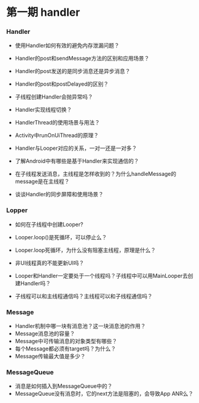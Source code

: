 # **第一期 handler**

### Handler

- 使用Handler如何有效的避免内存泄漏问题？

- Handler的post和sendMessage方法的区别和应用场景？
- Handler的post发送的是同步消息还是异步消息？
- Handler的post和postDelayed的区别？
- 子线程创建Handler会抛异常吗？
- Handler实现线程切换？
- HandlerThread的使用场景与用法？
- Activity中runOnUiThread的原理？
- Handler与Looper对应的关系，一对一还是一对多？
- 了解Android中有哪些是基于Handler来实现通信的？
- 在子线程发送消息，主线程是怎样收到的？为什么handleMessage的message是在主线程？
- 谈谈Handler的同步屏障和使用场景？



### Lopper

- 如何在子线程中创建Looper?

- Looper.loop()是死循环，可以停止么？

- Looper.loop死循环，为什么没有阻塞主线程，原理是什么？
- 非UI线程真的不能更新UI吗？
- Looper和Handler一定要处于一个线程吗？子线程中可以用MainLooper去创建Handler吗？
- 子线程可以和主线程通信吗？主线程可以和子线程通信吗？

### Message

- Handler机制中哪一块有消息池？这一块消息池的作用？
- Message消息池的容量？
- Message中可传输消息的对象类型有哪些？
- 每个Message都必须有target吗？为什么？
- Message传输最大值是多少？

### MessageQueue

- 消息是如何插入到MessageQueue中的？
- MessageQueue没有消息时，它的next方法是阻塞的，会导致App ANR么？

